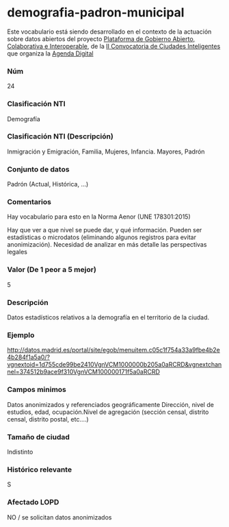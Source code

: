 # demografia-padron-municipal
Este vocabulario está siendo desarrollado en el contexto de la actuación sobre datos abiertos del proyecto [Plataforma de Gobierno Abierto, Colaborativa e Interoperable](http://www.red.es/redes/es/que-hacemos/ciudades-inteligentes/proyectos-en-ciudades), de la [II Convocatoria de Ciudades Inteligentes](https://perfilcontratante.red.es/perfilcontratante/busqueda/DetalleLicitacionesDefault.action?idLicitacion=6707&visualizar=0) que organiza la [Agenda Digital](http://www.agendadigital.gob.es/Paginas/index.aspx)

### Núm
24
### Clasificación NTI
Demografía
### Clasificación NTI (Descripción)
Inmigración y Emigración, Familia, Mujeres, Infancia. Mayores, Padrón
### Conjunto de datos
Padrón (Actual, Histórica, …)
### Comentarios
Hay vocabulario para esto en la Norma Aenor (UNE 178301:2015)

Hay que ver a que nivel se puede dar, y qué información. Pueden ser estadísticas o microdatos (eliminando algunos registros para evitar anonimización). Necesidad de analizar en más detalle las perspectivas legales
### Valor (De 1 peor a 5 mejor)
5
### Descripción
Datos estadísticos relativos a la demografía en el territorio de la ciudad.
### Ejemplo
http://datos.madrid.es/portal/site/egob/menuitem.c05c1f754a33a9fbe4b2e4b284f1a5a0/?vgnextoid=1d755cde99be2410VgnVCM1000000b205a0aRCRD&vgnextchannel=374512b9ace9f310VgnVCM100000171f5a0aRCRD
### Campos minimos
Datos anonimizados y referenciados geográficamente Dirección, nivel de estudios, edad, ocupación.Nivel de agregación (sección censal, distrito censal, distrito postal, etc.…)
### Tamaño de ciudad
Indistinto
### Histórico relevante
S
### Afectado LOPD
NO / se solicitan datos anonimizados
